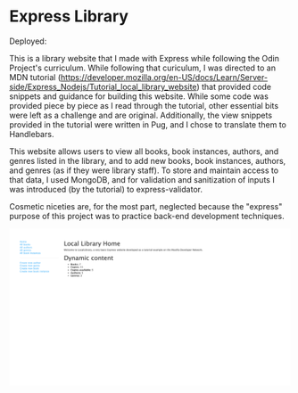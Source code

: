 # Express Library 

Deployed: 

This is a library website that I made with Express while following the Odin Project's curriculum. While following that curiculum, I was directed to an MDN tutorial (https://developer.mozilla.org/en-US/docs/Learn/Server-side/Express_Nodejs/Tutorial_local_library_website) that provided code snippets and guidance for building this website. While some code was provided piece by piece as I read through the tutorial, other essential bits were left as a challenge and are original. Additionally, the view snippets provided in the tutorial were written in Pug, and I chose to translate them to Handlebars. 

This website allows users to view all books, book instances, authors, and genres listed in the library, and to add new books, book instances, authors, and genres (as if they were library staff). To store and maintain access to that data, I used MongoDB, and for validation and sanitization of inputs I was introduced (by the tutorial) to express-validator. 

Cosmetic niceties are, for the most part, neglected because the "express" purpose of this project was to practice back-end development techniques. 

![](express-library-tutorial/public/images/Express-Library-Screenshot.png)
